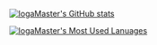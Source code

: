 [![IogaMaster's GitHub stats](https://github-readme-stats.vercel.app/api?username=IogaMaster&show_icons=true&theme=ayu-mirage)](https://github.com/IogaMaster)

[![IogaMaster's Most Used Lanuages](https://github-readme-stats.vercel.app/api/top-langs/?username=IogaMaster&theme=ayu-mirage)](https://github.com/IogaMaster)
